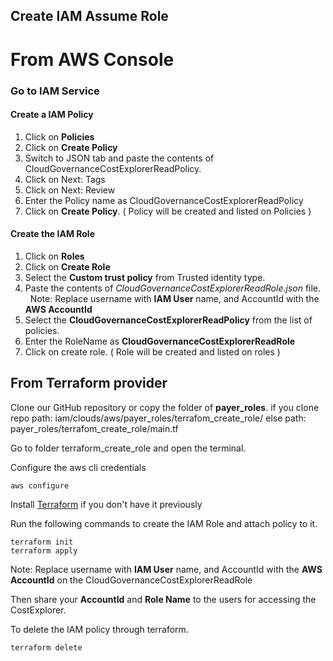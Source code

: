 ## Create IAM Assume Role

# From AWS Console

### Go to **IAM** Service

#### Create a IAM Policy

1. Click on **Policies**
2. Click on **Create Policy**
3. Switch to JSON tab and paste the contents of CloudGovernanceCostExplorerReadPolicy.
4. Click on Next: Tags
5. Click on Next: Review
6. Enter the Policy name as CloudGovernanceCostExplorerReadPolicy
7. Click on **Create Policy**. ( Policy will be created and listed on Policies )

#### Create the IAM Role

1. Click on **Roles**
2. Click on **Create Role**
3. Select the **Custom trust policy** from Trusted identity type.
4. Paste the contents of *CloudGovernanceCostExplorerReadRole.json* file. \
&nbsp;&nbsp;Note: Replace username with **IAM User** name, and AccountId with the **AWS AccountId**
5. Select the **CloudGovernanceCostExplorerReadPolicy** from the list of policies.
6. Enter the RoleName as **CloudGovernanceCostExplorerReadRole**
7. Click on create role. ( Role will be created and listed on roles )


## From Terraform provider

Clone our GitHub repository or copy the folder of **payer_roles**.
if you clone repo path: iam/clouds/aws/payer_roles/terrafom_create_role/
else path: payer_roles/terrafom_create_role/main.tf

Go to folder terraform_create_role and open the terminal.

Configure the aws cli credentials
```commandline
aws configure
```

Install [Terraform](https://developer.hashicorp.com/terraform/tutorials/aws-get-started/install-cli) if you don't have it previously

Run the following commands to create the IAM Role and attach policy to it.
```commandline
terraform init
terraform apply
```

Note: Replace username with **IAM User** name, and AccountId with the **AWS AccountId** on the CloudGovernanceCostExplorerReadRole

Then share your **AccountId** and **Role Name**  to the users for accessing the CostExplorer.

To delete the IAM policy through terraform.
```commandline
terraform delete
```
